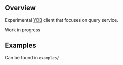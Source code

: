 ## Overview

Experimental [YDB](https://ydb.tech) client that focuses on query service.

Work in progress

## Examples

Can be found in `examples/`